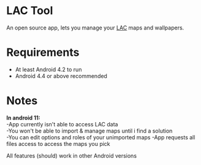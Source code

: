 # LAC Tool
An open source app, lets you manage your <a href="https://play.google.com/store/apps/details?id=com.MA.LAC">LAC</a> maps and wallpapers.

# Requirements
- At least Android 4.2 to run
- Android 4.4 or above recommended

# Notes
<b>In android 11:</b><br />
-App currently isn't able to access LAC data<br />
-You won't be able to import & manage maps until i find a solution<br />
-You can edit options and roles of your unimported maps
-App requests all files access to access the maps you pick

All features (should) work in other Android versions
